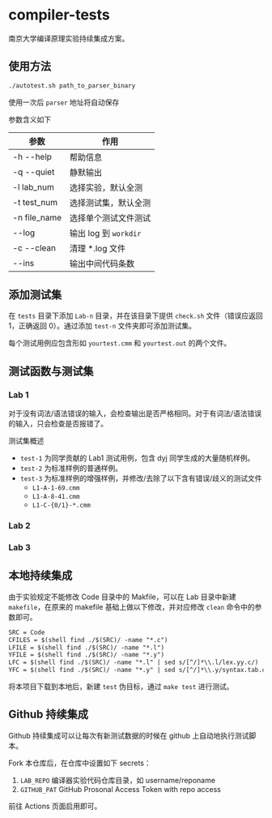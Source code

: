 # compiler-tests

南京大学编译原理实验持续集成方案。

## 使用方法

```bash
./autotest.sh path_to_parser_binary
```

使用一次后 `parser` 地址将自动保存

参数含义如下

| 参数         | 作用                  |
| ------------ | --------------------- |
| -h --help    | 帮助信息              |
| -q --quiet   | 静默输出              |
| -l lab_num   | 选择实验，默认全测    |
| -t test_num  | 选择测试集，默认全测  |
| -n file_name | 选择单个测试文件测试  |
| --log        | 输出 log 到 `workdir` |
| -c --clean   | 清理 \*.log 文件      |
| --ins        | 输出中间代码条数      |

## 添加测试集

在 `tests` 目录下添加 `Lab-n` 目录，并在该目录下提供 `check.sh` 文件（错误应返回 1，正确返回 0）。通过添加 `test-n` 文件夹即可添加测试集。

每个测试用例应包含形如 `yourtest.cmm` 和 `yourtest.out` 的两个文件。

## 测试函数与测试集

### Lab 1

对于没有词法/语法错误的输入，会检查输出是否严格相同。对于有词法/语法错误的输入，只会检查是否报错了。

测试集概述

- `test-1` 为同学贡献的 Lab1 测试用例，包含 dyj 同学生成的大量随机样例。
- `test-2` 为标准样例的普通样例。
- `test-3` 为标准样例的增强样例，并修改/去除了以下含有错误/歧义的测试文件
  - `L1-A-1-69.cmm`
  - `L1-A-8-41.cmm`
  - `L1-C-{0/1}-*.cmm`

### Lab 2

### Lab 3

## 本地持续集成

由于实验规定不能修改 Code 目录中的 Makfile，可以在 Lab 目录中新建 `makefile`，在原来的 makefile 基础上做以下修改，并对应修改 `clean` 命令中的参数即可。

```diff
SRC = Code
CFILES = $(shell find ./$(SRC)/ -name "*.c")
LFILE = $(shell find ./$(SRC)/ -name "*.l")
YFILE = $(shell find ./$(SRC)/ -name "*.y")
LFC = $(shell find ./$(SRC)/ -name "*.l" | sed s/[^/]*\\.l/lex.yy.c/)
YFC = $(shell find ./$(SRC)/ -name "*.y" | sed s/[^/]*\\.y/syntax.tab.c/)
```

将本项目下载到本地后，新建 `test` 伪目标，通过 `make test` 进行测试。

## Github 持续集成

Github 持续集成可以让每次有新测试数据的时候在 github 上自动地执行测试脚本。

Fork 本仓库后，在仓库中设置如下 secrets：

1. `LAB_REPO` 编译器实验代码仓库目录，如 username/reponame
2. `GITHUB_PAT` GitHub Prosonal Access Token with repo access

前往 Actions 页面启用即可。
